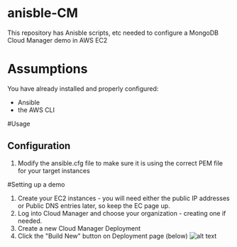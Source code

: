 # anisble-CM
This repository has Anisble scripts, etc needed to configure a MongoDB Cloud Manager demo in AWS EC2


# Assumptions
You have already installed and properly configured:
* Ansible
* the AWS CLI

#Usage
## Configuration
1. Modify the ansible.cfg file to make sure it is using the correct PEM file for your target instances

#Setting up a demo
1. Create your EC2 instances - you will need either the public IP addresses or Public DNS entries later, so keep the EC page up.
2. Log into Cloud Manager and choose your organization - creating one if needed.
3. Create a new Cloud Manager Deployment
3. Click the "Build New" button on Deployment page (below)
![alt text](ansible/Screen-1.png "Logo Title Text 1")

 
